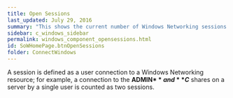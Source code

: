```yaml
---
title: Open Sessions
last_updated: July 29, 2016
summary: "This shows the current number of Windows Networking sessions open on this machine."
sidebar: c_windows_sidebar
permalink: windows_component_opensessions.html
id: SoWHomePage.btnOpenSessions
folder: ConnectWindows
---
```



A session is defined as a user connection to a Windows Networking resource; for example, a connection to the **ADMIN$** and **C$** shares on a server by a single user is counted as two sessions.
